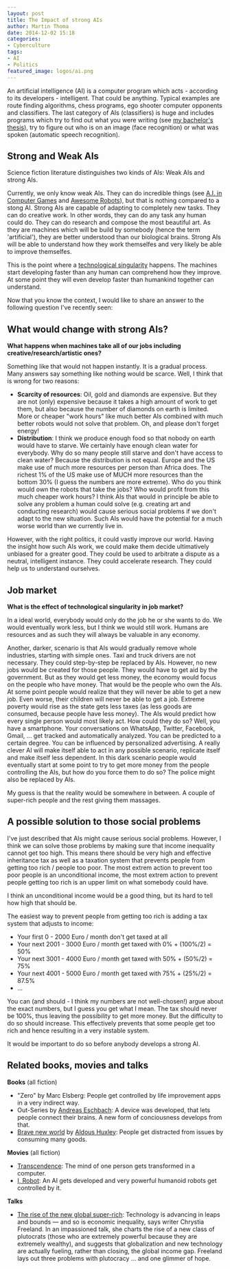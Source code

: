 ```yaml
---
layout: post
title: The Impact of strong AIs
author: Martin Thoma
date: 2014-12-02 15:18
categories: 
- Cyberculture
tags: 
- AI
- Politics
featured_image: logos/ai.png
---
```


An artificial intelligence (AI) is a computer program which acts - according
to its developers - intelligent. That could be anything. Typical examples
are route finding algorithms, chess programs, ego shooter computer opponents
and classifiers. The last category of AIs (classifiers) is huge and includes
programs which try to find out what you were writing (see
[my bachelor's thesis](http://martin-thoma.com/write-math/)), try to
figure out who is on an image (face recognition) or what was spoken (automatic
speech recognition).

## Strong and Weak AIs
Science fiction literature distinguishes two kinds of AIs: Weak AIs and strong
AIs.

Currently, we only know weak AIs. They can do incredible things (see
[A.I. in Computer Games](http://martin-thoma.com/ai-in-computer-games/) and
[Awesome Robots](http://martin-thoma.com/awesome-robots/)), but that is nothing
compared to a stong AI. Strong AIs are capable of adapting to completely new
tasks. They can do creative work. In other words, they can do any task any
human could do. They can do research and compose the most beautiful art. As
they are machines which will be build by somebody (hence the term 'artificial'),
they are better understood than our biological brains. Strong AIs will be able
to understand how they work themselfes and very likely be able to improve themselfes.

This is the point where a [technological singularity](https://en.wikipedia.org/wiki/Technological_singularity)
happens. The machines start developing faster than any human can comprehend
how they improve. At some point they will even develop faster than humankind
together can understand.

Now that you know the context, I would like to share an answer to the following
question I've recently seen:

## What would change with strong AIs?
**What happens when machines take all of our jobs including creative/research/artistic ones?**

Something like that would not happen instantly. It is a gradual process. Many
answers say something like nothing would be scarce. Well, I think that is wrong
for two reasons:

* **Scarcity of resources**: Oil, gold and diamonds are expensive. But they are
  not (only) expensive because it takes a high amount of work to get them, but
  also because the number of diamonds on earth is limited. More or cheaper
  "work hours" like much better AIs combined with much better robots would not
  solve that problem. Oh, and please don't forget energy!
* **Distribution**: I think we produce enough food so that nobody on earth
  would have to starve. We certainly have enough clean water for everybody. Why
  do so many people still starve and don't have access to clean water? Because
  the distribution is not equal. Europe and the US make use of much more
  resources per person than Africa does. The richest 1% of the US make use of
  MUCH more resources than the bottom 30% (I guess the numbers are more
  extreme). Who do you think would own the robots that take the jobs? Who would
  profit from this much cheaper work hours? I think AIs that would in principle
  be able to solve any problem a human could solve (e.g. creating art and
  conducting research) would cause serious social problems if we don't adapt to
  the new situation. Such AIs would have the potential for a much worse world
  than we currently live in.

However, with the right politics, it could vastly improve our world. Having the
insight how such AIs work, we could make them decide ultimatively unbiased for
a greater good. They could be used to arbitrate a dispute as a neutral,
intelligent instance. They could accelerate research. They could help us to
understand ourselves.

## Job market
**What is the effect of technological singularity in job market?**

In a ideal world, everybody would only do the job he or she wants to do. We
would eventually work less, but I think we would still work. Humans are
resources and as such they will always be valuable in any economy.

Another, darker, scenario is that AIs would gradually remove whole industries,
starting with simple ones. Taxi and truck drivers are not necessary. They could
step-by-step be replaced by AIs. However, no new jobs would be created for
those people. They would have to get aid by the government. But as they would
get less money, the economy would focus on the people who have money. That
would be the people who own the AIs. At some point people would realize that
they will never be able to get a new job. Even worse, their children will never
be able to get a job. Extreme poverty would rise as the state gets less taxes
(as less goods are consumed, because people have less money). The AIs would
predict how every single person would most likely act. How could they do so?
Well, you have a smartphone. Your conversations on WhatsApp, Twitter, Facebook,
Gmail, ... get tracked and automatically analyzed. You can be predicted to a
certain degree. You can be influenced by personalized advertising. A really
clever AI will make itself able to act in any possible scenario, replicate
itself and make itself less dependent. In this dark scenario people would
eventually start at some point to try to get more money from the people
controlling the AIs, but how do you force them to do so? The police might also
be replaced by AIs.

My guess is that the reality would be somewhere in between. A couple of
super-rich people and the rest giving them massages.


## A possible solution to those social problems

I've just described that AIs might cause serious social problems. However,
I think we can solve those problems by making sure that income inequality
cannot get too high. This means there should be very high and effective
inheritance tax as well as a taxation system that prevents people from
getting too rich / people too poor. The most extrem action to prevent too
poor people is an unconditional income, the most extrem action to prevent
people getting too rich is an upper limit on what somebody could have.

I think an unconditional income would be a good thing, but its hard to tell
how high that should be.

The easiest way to prevent people from getting too rich is adding a tax system
that adjusts to income:

* Your first 0 - 2000 Euro / month don't get taxed at all
* Your next 2001 - 3000 Euro / month get taxed with 0% + (100%/2) = 50%
* Your next 3001 - 4000 Euro / month get taxed with 50% + (50%/2) = 75%
* Your next 4001 - 5000 Euro / month get taxed with 75% + (25%/2) = 87.5%
* ...

You can (and should - I think my numbers are not well-chosen!) argue about the
exact numbers, but I guess you get what I mean. The tax should never be 100%,
thus leaving the possibility to get more money. But the difficulty to do so
should increase. This effectively prevents that some people get too rich and hence
resulting in a very instable system.

It would be important to do so before anybody develops a strong AI.


## Related books, movies and talks

**Books** (all fiction)

* "Zero" by Marc Elsberg: People get controlled by life improvement apps in
  a very indirect way.
* Out-Series by [Andreas Eschbach](https://en.wikipedia.org/wiki/Andreas_Eschbach):
  A device was developed, that lets people connect their brains. A new form of
  conciousness develops from that.
* [Brave new world](https://en.wikipedia.org/wiki/Brave_New_World) by [Aldous Huxley](https://en.wikipedia.org/wiki/Aldous_Huxley): People get distracted from issues by consuming many goods.

**Movies** (all fiction)

* [Transcendence](https://en.wikipedia.org/wiki/Transcendence_(2014_film)):
  The mind of one person gets transformed in a computer.
* [I, Robot](https://en.wikipedia.org/wiki/I,_Robot): An AI gets developed and
  very powerful humanoid robots get controlled by it.

**Talks**

* [The rise of the new global super-rich](http://www.ted.com/talks/chrystia_freeland_the_rise_of_the_new_global_super_rich):
  Technology is advancing in leaps and bounds — and so is economic inequality,
  says writer Chrystia Freeland. In an impassioned talk, she charts the rise of
  a new class of plutocrats (those who are extremely powerful because they are
  extremely wealthy), and suggests that globalization and new technology are
  actually fueling, rather than closing, the global income gap. Freeland lays
  out three problems with plutocracy … and one glimmer of hope.
